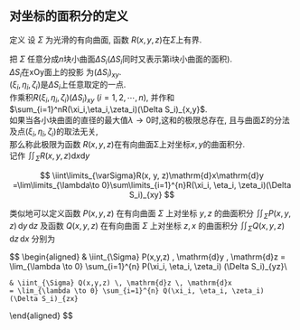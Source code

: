 ## 对坐标的面积分的定义

定义
设 $\Sigma$ 为光滑的有向曲面, 函数 $R(x,y,z)$在$\Sigma$上有界.

把 $\Sigma$ 任意分成$n$块小曲面$\Delta S_i$($\Delta S_i$同时又表示第i块小曲面的面积). <BR>
$\Delta S_i$在xOy面上的投影 为$\left(\Delta S_{i}\right)_{xy}$. <BR>
$\left(\xi_{i},\eta_{i},\zeta_{i}\right)$是$\Delta S_{i}$上任意取定的一点. <BR>
作乘积$R\left(\xi_{i},\eta_{i},\zeta_{i}\right)\left(\Delta S_{i}\right)_{xy}$ $(i=1,2,\cdots,n)$,
并作和$\sum_{i=1}^nR(\xi_i,\eta_i,\zeta_i)(\Delta S_i)_{x,y}$. <BR>
如果当各小块曲面的直径的最大值$\lambda\to0$时,这和的极限总存在,
且与曲面$\Sigma$的分法及点$(\xi_i,\eta_i,\zeta_i)$的取法无关, <BR>
那么称此极限为函数 $R(x,y,z)$在有向曲面Σ上对坐标$x,y$的曲面积分. <BR>
记作 $\displaystyle \iint_{\Sigma} R(x,y,z) \mathrm{d}x \mathrm{d}y$

$$
\iint\limits_{\varSigma}R(x, y, z)\mathrm{d}x\mathrm{d}y
=\lim\limits_{\lambda\to 0}\sum\limits_{i=1}^{n}R(\xi_i, \eta_i, \zeta_i)(\Delta S_i)_{xy}
$$

类似地可以定义函数 $P(x,y,z)$ 在有向曲面 $\Sigma$ 上对坐标 $y,z$ 的曲面积分 $\iint_{\Sigma} P(x,y,z) \, \mathrm{d}y \, \mathrm{d}z$
及函数 $Q(x,y,z)$ 在有向曲面 $\Sigma$ 上对坐标 $z,x$ 的曲面积分 $\iint_{\Sigma} Q(x,y,z) \, \mathrm{d}z \, \mathrm{d}x$ 分别为

$$
\begin{aligned}
	& \iint_{\Sigma} P(x,y,z) \, \mathrm{d}y \, \mathrm{d}z
	= \lim_{\lambda \to 0} \sum_{i=1}^{n} P(\xi_i, \eta_i, \zeta_i) (\Delta S_i)_{yz}\\

	& \iint_{\Sigma} Q(x,y,z) \, \mathrm{d}z \, \mathrm{d}x
	= \lim_{\lambda \to 0} \sum_{i=1}^{n} Q(\xi_i, \eta_i, \zeta_i) (\Delta S_i)_{zx}
\end{aligned}
$$
